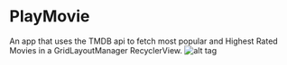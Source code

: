 # PlayMovie
An app that uses the TMDB api to fetch most popular and Highest Rated Movies in a GridLayoutManager RecyclerView.
![alt tag](https://github.com/timicodepreneur/PlayMovie/blob/master/app/Movies.png)
